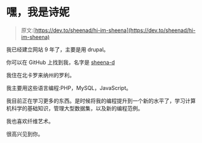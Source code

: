 # 嘿，我是诗妮

> 原文:[https://dev.to/sheenad/hi-im-sheena](https://dev.to/sheenad/hi-im-sheena)

我已经建立网站 9 年了，主要是用 drupal。

你可以在 GitHub 上找到我，名字是 [sheena-d](https://github.com/sheena-d)

我住在北卡罗来纳州的罗利。

我主要用这些语言编程:PHP，MySQL，JavaScript。

我目前正在学习更多的东西。是时候将我的编程提升到一个新的水平了，学习计算机科学的基础知识，管理大型数据集，以及新的编程范例。

我也喜欢纤维艺术。

很高兴见到你。